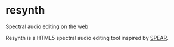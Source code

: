 resynth
=======

Spectral audio editing on the web

Resynth is a HTML5 spectral audio editing tool inspired by [SPEAR](http://www.klingbeil.com/spear/).
